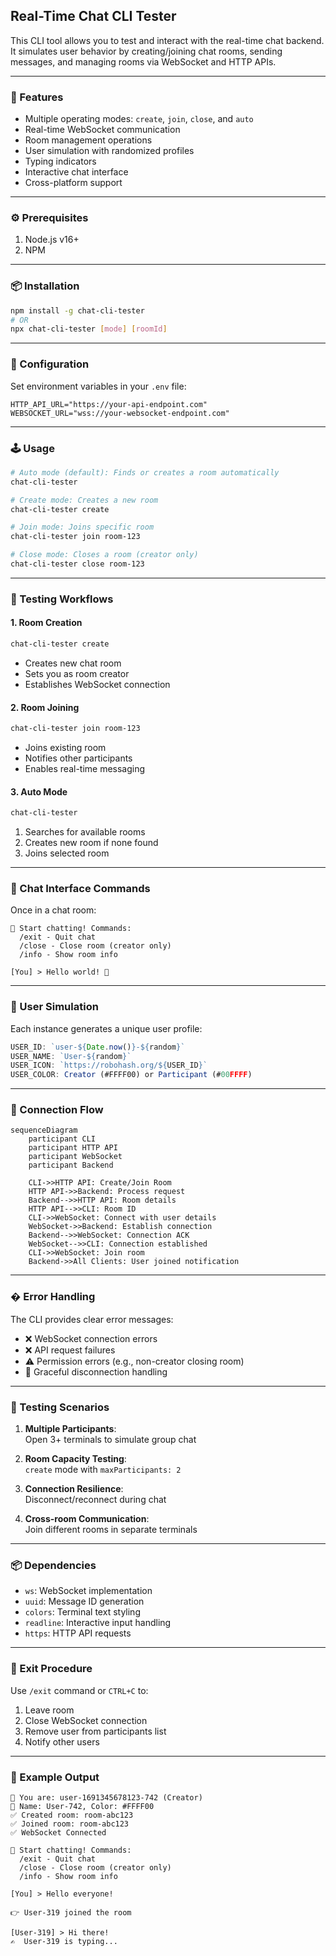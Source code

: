 ## Real-Time Chat CLI Tester

This CLI tool allows you to test and interact with the real-time chat backend. It simulates user behavior by creating/joining chat rooms, sending messages, and managing rooms via WebSocket and HTTP APIs.

---

### 🚀 Features
- Multiple operating modes: `create`, `join`, `close`, and `auto`
- Real-time WebSocket communication
- Room management operations
- User simulation with randomized profiles
- Typing indicators
- Interactive chat interface
- Cross-platform support

---

### ⚙️ Prerequisites
1. Node.js v16+
2. NPM

---

### 📦 Installation
```bash
npm install -g chat-cli-tester
# OR
npx chat-cli-tester [mode] [roomId]
```

---

### 🔧 Configuration
Set environment variables in your `.env` file:
```env
HTTP_API_URL="https://your-api-endpoint.com"
WEBSOCKET_URL="wss://your-websocket-endpoint.com"
```

---

### 🕹️ Usage
```bash
# Auto mode (default): Finds or creates a room automatically
chat-cli-tester

# Create mode: Creates a new room
chat-cli-tester create

# Join mode: Joins specific room
chat-cli-tester join room-123

# Close mode: Closes a room (creator only)
chat-cli-tester close room-123
```

---

### 🧪 Testing Workflows

#### 1. Room Creation
```bash
chat-cli-tester create
```
- Creates new chat room
- Sets you as room creator
- Establishes WebSocket connection

#### 2. Room Joining
```bash
chat-cli-tester join room-123
```
- Joins existing room
- Notifies other participants
- Enables real-time messaging

#### 3. Auto Mode
```bash
chat-cli-tester
```
1. Searches for available rooms
2. Creates new room if none found
3. Joins selected room

---

### 💬 Chat Interface Commands
Once in a chat room:
```
💬 Start chatting! Commands:
  /exit - Quit chat
  /close - Close room (creator only)
  /info - Show room info

[You] > Hello world! 👋
```

---

### 🌈 User Simulation
Each instance generates a unique user profile:
```js
USER_ID: `user-${Date.now()}-${random}`
USER_NAME: `User-${random}`
USER_ICON: `https://robohash.org/${USER_ID}`
USER_COLOR: Creator (#FFFF00) or Participant (#00FFFF)
```

---

### 🔌 Connection Flow
```mermaid
sequenceDiagram
    participant CLI
    participant HTTP API
    participant WebSocket
    participant Backend
    
    CLI->>HTTP API: Create/Join Room
    HTTP API->>Backend: Process request
    Backend-->>HTTP API: Room details
    HTTP API-->>CLI: Room ID
    CLI->>WebSocket: Connect with user details
    WebSocket->>Backend: Establish connection
    Backend-->>WebSocket: Connection ACK
    WebSocket-->>CLI: Connection established
    CLI->>WebSocket: Join room
    Backend->>All Clients: User joined notification
```

---

### � Error Handling
The CLI provides clear error messages:
- ❌ WebSocket connection errors
- ❌ API request failures
- ⚠️ Permission errors (e.g., non-creator closing room)
- 🔌 Graceful disconnection handling

---

### 🧪 Testing Scenarios
1. **Multiple Participants**:  
   Open 3+ terminals to simulate group chat
   
2. **Room Capacity Testing**:  
   `create` mode with `maxParticipants: 2`

3. **Connection Resilience**:  
   Disconnect/reconnect during chat

4. **Cross-room Communication**:  
   Join different rooms in separate terminals

---

### 📦 Dependencies
- `ws`: WebSocket implementation
- `uuid`: Message ID generation
- `colors`: Terminal text styling
- `readline`: Interactive input handling
- `https`: HTTP API requests

---

### 🚪 Exit Procedure
Use `/exit` command or `CTRL+C` to:
1. Leave room
2. Close WebSocket connection
3. Remove user from participants list
4. Notify other users

---

### 📝 Example Output
```
👤 You are: user-1691345678123-742 (Creator)
👤 Name: User-742, Color: #FFFF00
✅ Created room: room-abc123
✅ Joined room: room-abc123
✅ WebSocket Connected

💬 Start chatting! Commands:
  /exit - Quit chat
  /close - Close room (creator only)
  /info - Show room info

[You] > Hello everyone!

👉 User-319 joined the room

[User-319] > Hi there!
✍️  User-319 is typing...
```